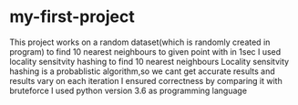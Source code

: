 # my-first-project
This project works on a random dataset(which is randomly created in program) to find 10 nearest  neighbours to given point with in 1sec
I used locality sensitvity hashing to find 10 nearest neighbours
Locality sensitvity hashing is a probablistic algorithm,so we cant get accurate results and results vary on each iteration
I ensured correctness by comparing it with bruteforce
I used python  version 3.6 as programming language
